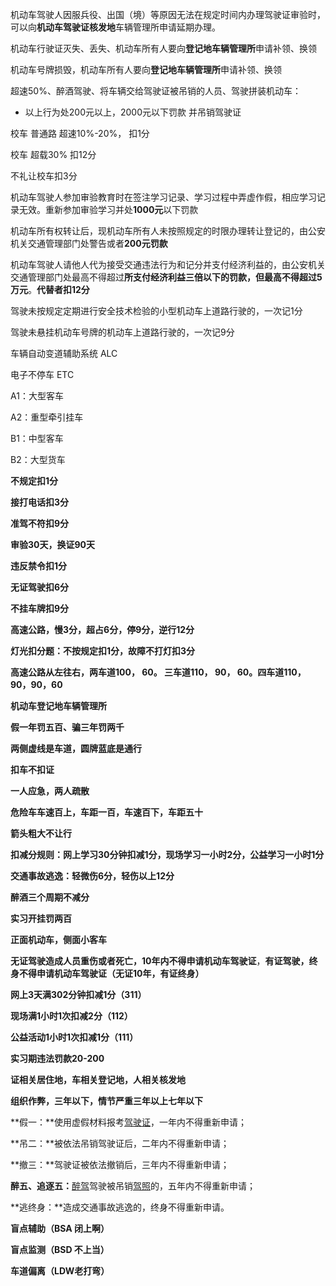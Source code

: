 机动车驾驶人因服兵役、出国（境）等原因无法在规定时间内办理驾驶证审验时，可以向**机动车驾驶证核发地**车辆管理所申请延期办理。

机动车行驶证灭失、丢失、机动车所有人要向**登记地车辆管理所**申请补领、换领

机动车号牌损毁，机动车所有人要向**登记地车辆管理所**申请补领、换领





超速50%、醉酒驾驶、将车辆交给驾驶证被吊销的人员、驾驶拼装机动车：

- 以上行为处200元以上，2000元以下罚款 并吊销驾驶证



校车 普通路 超速10%-20%， 扣1分

校车 超载30% 扣12分

不礼让校车扣3分



机动车驾驶人参加审验教育时在签注学习记录、学习过程中弄虚作假，相应学习记录无效。重新参加审验学习并处**1000元**以下罚款

机动车所有权转让后，现机动车所有人未按照规定的时限办理转让登记的，由公安机关交通管理部门处警告或者**200元罚款**

机动车驾驶人请他人代为接受交通违法行为和记分并支付经济利益的，由公安机关交通管理部门处最高不得超过**所支付经济利益三倍以下的罚款，但最高不得超过5万元**。**代替者扣12分**











驾驶未按规定定期进行安全技术检验的小型机动车上道路行驶的，一次记1分



驾驶未悬挂机动车号牌的机动车上道路行驶的，一次记9分





车辆自动变道辅助系统  ALC 

电子不停车 ETC





A1：大型客车

A2：重型牵引挂车

B1：中型客车

B2：大型货车



**不规定扣1分**

**接打电话扣3分**

**准驾不符扣9分**

**审验30天，换证90天**

**违反禁令扣1分**

**无证驾驶扣6分**

**不挂车牌扣9分**

**高速公路，慢3分，超占6分，停9分，逆行12分**

**灯光扣分题：不按规定扣1分，故障不打灯扣3分**

**高速公路从左往右，两车道100， 60。 三车道110， 90， 60。四车道110，90，90，60**

**机动车登记地车辆管理所**

**假一年罚五百、骗三年罚两千**

**两侧虚线是车道，圆牌蓝底是通行**

**扣车不扣证**

**一人应急，两人疏散**

**危险车车速百上，车距一百，车速百下，车距五十**

**箭头粗大不让行**

**扣减分规则：网上学习30分钟扣减1分，现场学习一小时2分，公益学习一小时1分**

**交通事故逃逸：轻微伤6分，轻伤以上12分**

**醉酒三个周期不减分**

**实习开挂罚两百**

**正面机动车，侧面小客车**

**无证驾驶造成人员重伤或者死亡，10年内不得申请机动车驾驶证**，**有证驾驶，终身不得申请机动车驾驶证（无证10年，有证终身）**

**网上3天满302分钟扣减1分（311）**

**现场满1小时1次扣减2分（112）**

**公益活动1小时1次扣减1分（111）**

**实习期违法罚款20-200**

**证相关居住地，车相关登记地，人相关核发地**

**组织作弊，三年以下，情节严重三年以上七年以下**















**假一：**使用虚假材料报考[驾驶证](https://www.icauto.com.cn/jsz/)，一年内不得重新申请；

**吊二：**被依法吊销驾驶证后，二年内不得重新申请；

**撤三：**驾驶证被依法撤销后，三年内不得重新申请；

**醉五、追逐五：**[醉驾](https://www.icauto.com.cn/baike/tlist-695454.html)驾驶被吊销[驾照](https://www.icauto.com.cn/jsz/)的，五年内不得重新申请；

**逃终身：**造成交通事故逃逸的，终身不得重新申请。







**盲点辅助（BSA 闭上啊）**

**盲点监测（BSD 不上当）**

**车道偏离（LDW老打弯）**













